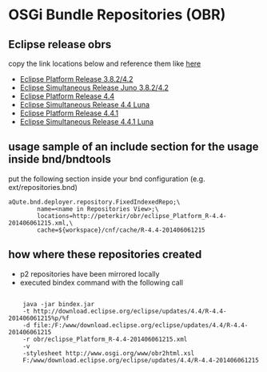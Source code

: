 # OSGi Bundle Repositories (OBR)


## Eclipse release obrs 

copy the link locations below and reference them like [here](#usage) 

- [Eclipse Platform Release 3.8.2/4.2](eclipse_3.8.2_Platform_R-3.8.2-201301310800.xml)
- [Eclipse Simultaneous Release Juno 3.8.2/4.2 ](eclipse_3.8.2_Juno_201303010900.xml)
- [Eclipse Platform Release 4.4](eclipse_4.4.0_Platform_R-4.4-201406061215.xml)
- [Eclipse Simultaneous Release 4.4 Luna ](eclipse_4.4.0_Luna_201406250900.xml)
- [Eclipse Platform Release 4.4.1](eclipse_4.4.1_Platform_R-4.4.1-201409250400.xml)
- [Eclipse Simultaneous Release 4.4.1 Luna ](eclipse_4.4.1_Luna_201409261001.xml)


## <a name="usage">usage</a> sample of an include section for the usage inside bnd/bndtools

put the following section inside your bnd configuration (e.g. ext/repositories.bnd)

    aQute.bnd.deployer.repository.FixedIndexedRepo;\ 
    		name=<name in Repositories View>;\
    		locations=http://peterkir/obr/eclipse_Platform_R-4.4-201406061215.xml,\
            cache=${workspace}/cnf/cache/R-4.4-201406061215


## how where these repositories created

- p2 repositories have been mirrored locally
- executed bindex command with the following call

<pre><code>
    java -jar bindex.jar
    -t http://download.eclipse.org/eclipse/updates/4.4/R-4.4-201406061215%p/%f
    -d file:/F:/www/download.eclipse.org/eclipse/updates/4.4/R-4.4-201406061215
    -r obr/eclipse_Platform_R-4.4-201406061215.xml
    -v
    -stylesheet http://www.osgi.org/www/obr2html.xsl
    F:/www/download.eclipse.org/eclipse/updates/4.4/R-4.4-201406061215
</code></pre>

